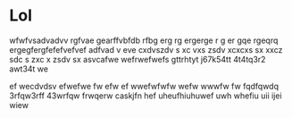# Lol
wfwfvsadvadvv
rgfvae
gearffvbfdb rfbg erg rg ergerge r g  er gqe rgeqrq
ergegfergfefefvefvef
adfvad
v
eve cxdvszdv s xc vxs zsdv xcxcxs sx xxcz sdc s zxc x zsdv sx 
asvcafwe
wefrwefwefs   gttrhtyt j67k54tt 4t4tq3r2 awt34t
we

ef
wecdvdsv efwefwe
fw
efw
ef
wwefwfwfw wefw wwwfw fw fqdfqwdq
3rfqw3rff 43wrfqw frwqerw caskjfn hef uheufhiuhuwef uwh whefiu uii ijei wiew
